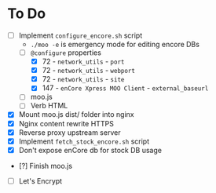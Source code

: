 # To Do

- [ ] Implement `configure_encore.sh` script
  - `./moo -e` is emergency mode for editing encore DBs
  - [ ] `@configure` properties
    - [x] 72 - `network_utils` - `port`
    - [x] 72 - `network_utils` - `webport`
    - [x] 72 - `network_utils` - `site`
    - [x] 147 - `enCore Xpress MOO Client` - `external_baseurl`
  - [ ] moo.js
  - [ ] Verb HTML
- [x] Mount moo.js dist/ folder into nginx
- [x] Nginx content rewrite HTTPS
- [x] Reverse proxy upstream server
- [x] Implement `fetch_stock_encore.sh` script
- [x] Don't expose enCore db for stock DB usage
- [?] Finish moo.js
- [ ] Let's Encrypt
